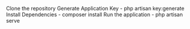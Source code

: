 Clone the repository
Generate Application Key
    - php artisan key:generate
Install Dependencies
    - composer install
Run the application
    - php artisan serve
